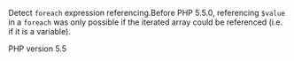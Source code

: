 Detect `foreach` expression referencing.Before PHP 5.5.0, referencing `$value` in a `foreach` was only possible
if the iterated array could be referenced (i.e. if it is a variable).

PHP version 5.5